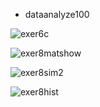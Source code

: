 
* dataanalyze100

![exer6c](https://github.com/user-attachments/assets/4531808f-2960-4766-b5f5-8eaab7533df3)

![exer8matshow](https://github.com/user-attachments/assets/eee07f41-2b69-4139-9539-a03edcfa8483)

![exer8sim2](https://github.com/user-attachments/assets/e3dbaba5-0e86-4463-a3a6-a108976824b9)

![exer8hist](https://github.com/user-attachments/assets/406d1a11-9b72-4af3-a32a-bb7c1682124b)
